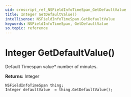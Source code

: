 ```yaml
---
uid: crmscript_ref_NSFieldInfoTimeSpan_GetDefaultValue
title: Integer GetDefaultValue()
intellisense: NSFieldInfoTimeSpan.GetDefaultValue
keywords: NSFieldInfoTimeSpan, GetDefaultValue
so.topic: reference
---
```


# Integer GetDefaultValue()

Default Timespan value* number of minutes.

**Returns:** Integer

```crmscript
NSFieldInfoTimeSpan thing;
Integer defaultValue  = thing.GetDefaultValue();
```

